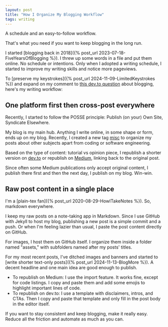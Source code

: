 ```yaml
---
layout: post
title: "How I Organize My Blogging Workflow"
tags: writing
---
```


A schedule and an easy-to-follow workflow.

That's what you need if you want to keep blogging in the long run.

I started [blogging back in 2018]({% post_url 2023-07-18-FiveYearsOfBlogging %}). I threw up some words in a file and put them online. No schedule or intentions. Only when I adopted a writing schedule, I started to improve my writing skills and notice more pageviews. 

To [preserve my keystrokes]({% post_url 2024-11-09-LimitedKeystrokes %}) and expand on my comment to [this dev.to question](https://dev.to/olgabraginskaya/how-do-you-organize-your-blogging-workflow-18d4) about blogging, here's my writing workflow:

## One platform first then cross-post everywhere

Recently, I started to follow the POSSE principle: Publish (on your) Own Site, Syndicate Elsewhere.

My blog is my main hub. Anything I write online, in some shape or form, ends up on my blog. Recently, I created a new tag [misc](/tags/misc) to organize my posts about other subjects apart from coding or software engineering.

Based on the type of content: tutorial vs opinion piece, I republish a shorter version on [dev.to](https://dev.to/canro91) or republish on [Medium](https://medium.com/@iamcesaraguirre), linking back to the original post.

Since often some Medium publications only accept original content, I publish there first and then the next day, I publish on my blog. Win-win.

## Raw post content in a single place

I'm a [plain-tex fan]({% post_url 2020-08-29-HowITakeNotes %}). So, markdown everywhere.

I keep my raw posts on a note-taking app in Markdown. Since I use GitHub with Jekyll to host my blog, publishing a new post is a simple commit and a push. Or when I'm feeling lazier than usual, I paste the post content directly on GitHub.

For images, I host them on GitHub itself. I organize them inside a folder named "assets," with subfolders named after my posts' titles.

For my most recent posts, I've ditched images and banners and started to [write shorter text-only posts]({% post_url 2024-11-13-BlogMore %}). A decent headline and one main idea are good enough to publish.

* To republish on Medium: I use the import feature. It works fine, except for code listings. I copy and paste them and add some emojis to highlight important lines of code.
* To republish on dev.to: I use a template with disclaimers, intros, and CTAs. Then I copy and paste that template and only fill in the post body in the editor itself.

If you want to stay consistent and keep blogging, make it really easy. Reduce all the friction and automate as much as you can.

